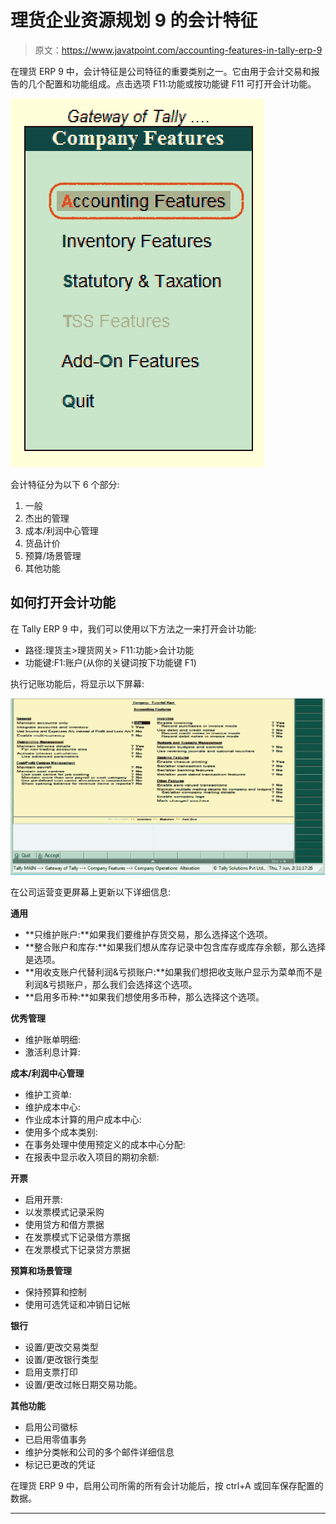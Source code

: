 # 理货企业资源规划 9 的会计特征

> 原文：<https://www.javatpoint.com/accounting-features-in-tally-erp-9>

在理货 ERP 9 中，会计特征是公司特征的重要类别之一。它由用于会计交易和报告的几个配置和功能组成。点击选项 F11:功能或按功能键 F11 可打开会计功能。

![Accounting Features in Tally ERP 9](img/7abc2a8e3d7514cd718c65abdba9ae3a.png)

会计特征分为以下 6 个部分:

1.  一般
2.  杰出的管理
3.  成本/利润中心管理
4.  货品计价
5.  预算/场景管理
6.  其他功能

## 如何打开会计功能

在 Tally ERP 9 中，我们可以使用以下方法之一来打开会计功能:

*   路径:理货主>理货网关> F11:功能>会计功能
*   功能键:F1:账户(从你的关键词按下功能键 F1)

执行记账功能后，将显示以下屏幕:

![Accounting Features in Tally ERP 9](img/fff3c2b504e496e66d7777e25a725455.png)

在公司运营变更屏幕上更新以下详细信息:

**通用**

*   **只维护账户:**如果我们要维护存货交易，那么选择这个选项。
*   **整合账户和库存:**如果我们想从库存记录中包含库存或库存余额，那么选择是选项。
*   **用收支账户代替利润&亏损账户:**如果我们想把收支账户显示为菜单而不是利润&亏损账户，那么我们会选择这个选项。
*   **启用多币种:**如果我们想使用多币种，那么选择这个选项。

**优秀管理**

*   维护账单明细:
*   激活利息计算:

**成本/利润中心管理**

*   维护工资单:
*   维护成本中心:
*   作业成本计算的用户成本中心:
*   使用多个成本类别:
*   在事务处理中使用预定义的成本中心分配:
*   在报表中显示收入项目的期初余额:

**开票**

*   启用开票:
*   以发票模式记录采购
*   使用贷方和借方票据
*   在发票模式下记录借方票据
*   在发票模式下记录贷方票据

**预算和场景管理**

*   保持预算和控制
*   使用可选凭证和冲销日记帐

**银行**

*   设置/更改交易类型
*   设置/更改银行类型
*   启用支票打印
*   设置/更改过帐日期交易功能。

**其他功能**

*   启用公司徽标
*   已启用零值事务
*   维护分类帐和公司的多个邮件详细信息
*   标记已更改的凭证

在理货 ERP 9 中，启用公司所需的所有会计功能后，按 ctrl+A 或回车保存配置的数据。

* * *